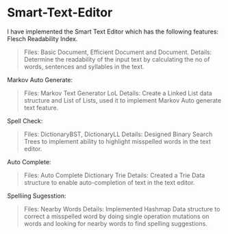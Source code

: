 # Smart-Text-Editor 

I have implemented the Smart Text Editor which has the following features: 
Flesch Readability Index. 
>Files: Basic Document, Efficient Document and Document. 
>Details: Determine the readability of the input text by calculating the no of words, sentences and syllables in the text.

Markov Auto Generate:
>Files: Markov Text Generator LoL
>Details: Create a Linked List data structure and List of Lists, used it to implement Markov Auto generate text feature. 

Spell Check:
>Files: DictionaryBST, DictionaryLL 
>Details: Designed Binary Search Trees to implement ability to highlight misspelled words in the text editor. 

Auto Complete: 
>Files: Auto Complete Dictionary Trie 
>Details: Created a Trie Data structure to enable auto-completion of text in the text editor. 

Spelliing Sugesstion: 
>Files: Nearby Words 
>Details: Implemented Hashmap Data structure to correct a misspelled word by doing single operation mutations on words and looking for nearby words to find spelling suggestions.
